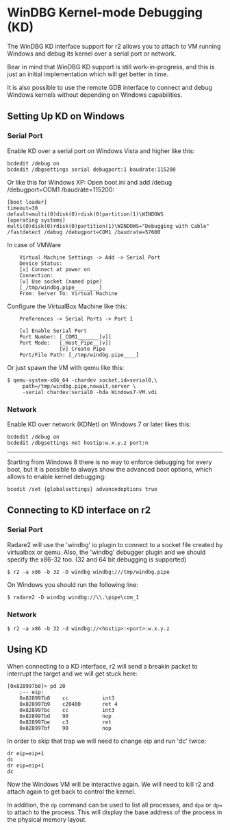 # WinDBG Kernel-mode Debugging (KD)

The WinDBG KD interface support for r2 allows you to attach to VM running
Windows and debug its kernel over a serial port or network.

Bear in mind that WinDBG KD support is still work-in-progress, and this is
just an initial implementation which will get better in time.

It is also possible to use the remote GDB interface to connect and
debug Windows kernels without depending on Windows capabilities.

## Setting Up KD on Windows

### Serial Port
Enable KD over a serial port on Windows Vista and higher like this:
```
bcdedit /debug on
bcdedit /dbgsettings serial debugport:1 baudrate:115200
```

Or like this for Windows XP:
	Open boot.ini and add /debug /debugport=COM1 /baudrate=115200:
```
[boot loader]
timeout=30
default=multi(0)disk(0)rdisk(0)partition(1)\WINDOWS
[operating systems]
multi(0)disk(0)rdisk(0)partition(1)\WINDOWS="Debugging with Cable" /fastdetect /debug /debugport=COM1 /baudrate=57600
```
In case of VMWare
```
	Virtual Machine Settings -> Add -> Serial Port
	Device Status:
	[v] Connect at power on
	Connection:
	[v] Use socket (named pipe)
	[_/tmp/windbg.pipe________]
	From: Server To: Virtual Machine
```
Configure the VirtualBox Machine like this:
```
    Preferences -> Serial Ports -> Port 1

    [v] Enable Serial Port
    Port Number: [_COM1_______[v]]
    Port Mode:   [_Host_Pipe__[v]]
                 [v] Create Pipe
    Port/File Path: [_/tmp/windbg.pipe____]
```
Or just spawn the VM with qemu like this:
```
$ qemu-system-x86_64 -chardev socket,id=serial0,\
     path=/tmp/windbg.pipe,nowait,server \
     -serial chardev:serial0 -hda Windows7-VM.vdi
```

### Network
Enable KD over network (KDNet) on Windows 7 or later likes this:
```
bcdedit /debug on
bcdedit /dbgsettings net hostip:w.x.y.z port:n
```

---
Starting from Windows 8 there is no way to enforce debugging
for every boot, but it is possible to always show the advanced boot options,
which allows to enable kernel debugging:
```
bcedit /set {globalsettings} advancedoptions true
```

## Connecting to KD interface on r2

### Serial Port
Radare2 will use the 'windbg' io plugin to connect to a socket file
created by virtualbox or qemu. Also, the 'windbg' debugger plugin and
we should specify the x86-32 too. (32 and 64 bit debugging is supported)
```
$ r2 -a x86 -b 32 -D windbg windbg:///tmp/windbg.pipe
```

On Windows you should run the following line:
```
$ radare2 -D windbg windbg://\\.\pipe\com_1
```

### Network
```
$ r2 -a x86 -b 32 -d windbg://<hostip>:<port>:w.x.y.z
```

## Using KD
When connecting to a KD interface, r2 will send a breakin packet to interrupt
the target and we will get stuck here:
```
[0x828997b8]> pd 20
	;-- eip:
	0x828997b8    cc           int3
	0x828997b9    c20400       ret 4
	0x828997bc    cc           int3
	0x828997bd    90           nop
	0x828997be    c3           ret
    0x828997bf    90           nop
```

In order to skip that trap we will need to change eip and run 'dc' twice:
```
dr eip=eip+1
dc
dr eip=eip+1
dc
```
Now the Windows VM will be interactive again. We will need to kill r2 and
attach again to get back to control the kernel.

In addition, the `dp` command can be used to list all processes, and
`dpa` or `dp=` to attach to the process. This will display the base
address of the process in the physical memory layout.
